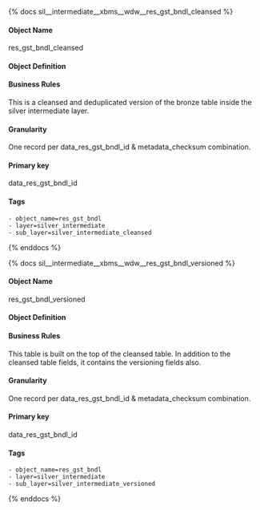 {% docs sil__intermediate__xbms__wdw__res_gst_bndl_cleansed %}

#### Object Name
res_gst_bndl_cleansed

#### Object Definition


#### Business Rules
This is a cleansed and deduplicated version of the bronze table inside the silver intermediate layer.

#### Granularity
One record per data_res_gst_bndl_id & metadata_checksum combination.

#### Primary key
data_res_gst_bndl_id

#### Tags
    - object_name=res_gst_bndl
    - layer=silver_intermediate
    - sub_layer=silver_intermediate_cleansed

{% enddocs %}

{% docs sil__intermediate__xbms__wdw__res_gst_bndl_versioned %}

#### Object Name
res_gst_bndl_versioned

#### Object Definition


#### Business Rules
This table is built on the top of the cleansed table. In addition to the cleansed table fields, it contains the versioning fields also.

#### Granularity
One record per data_res_gst_bndl_id & metadata_checksum combination.

#### Primary key
data_res_gst_bndl_id

#### Tags
    - object_name=res_gst_bndl
    - layer=silver_intermediate
    - sub_layer=silver_intermediate_versioned

{% enddocs %}